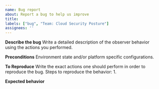 ```yaml
---
name: Bug report
about: Report a bug to help us improve
title: 
labels: ["bug", "Team: Cloud Security Posture"]
assignees: ''
---
```


**Describe the bug**
Write a detailed description of the observer behavior using the actions you performed.

**Preconditions**
Environment state and/or platform specific configurations.

**To Reproduce**
Write the exact actions one should perform in order to reproduce the bug.
Steps to reproduce the behavior:
1. 


**Expected behavior**


<!-- Optinal: Please uncomment if relevant
**Screenshots**
-->

<!-- Optinal: Please uncomment if relevant
**Desktop (please complete the following information):**
 - OS: 
 - Browser: 
 - Kibana Version: 
 - Endpoint Version:
 - Other Version: 
 -->

 <!-- Optinal: Please uncomment if relevant
**Additional context**
-->